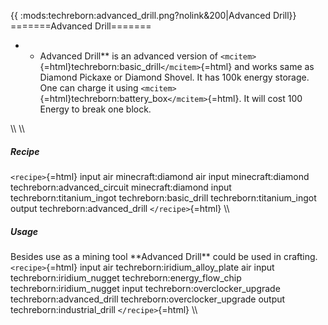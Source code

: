 {{ :mods:techreborn:advanced_drill.png?nolink&200\|Advanced Drill}}
=======Advanced Drill=======

-   -   Advanced Drill\*\* is an advanced version of
        `<mcitem>`{=html}techreborn:basic_drill`</mcitem>`{=html} and
        works same as Diamond Pickaxe or Diamond Shovel. It has 100k
        energy storage. One can charge it using
        `<mcitem>`{=html}techreborn:battery_box`</mcitem>`{=html}. It
        will cost 100 Energy to break one block.

\\\\ \\\\

##### Recipe

`<recipe>`{=html} input air minecraft:diamond air input
minecraft:diamond techreborn:advanced_circuit minecraft:diamond input
techreborn:titanium_ingot techreborn:basic_drill
techreborn:titanium_ingot output techreborn:advanced_drill
`</recipe>`{=html} \\\\

##### Usage

Besides use as a mining tool \*\*Advanced Drill\*\* could be used in
crafting. `<recipe>`{=html} input air techreborn:iridium_alloy_plate air
input techreborn:iridium_nugget techreborn:energy_flow_chip
techreborn:iridium_nugget input techreborn:overclocker_upgrade
techreborn:advanced_drill techreborn:overclocker_upgrade output
techreborn:industrial_drill `</recipe>`{=html} \\\\
